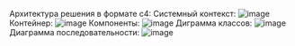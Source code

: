 Архитектура решения в формате c4:
Системный контекст:
![image](https://user-images.githubusercontent.com/55030527/173915646-36f97810-b3f0-47c8-a789-0f427effc987.png)
Контейнер:
![image](https://user-images.githubusercontent.com/55030527/173916111-4d6cf445-350c-4eab-a1e5-f7245bdd0b1f.png)
Компоненты:
![image](https://user-images.githubusercontent.com/55030527/173917090-0497b386-9391-417a-a497-a349c302c2ef.png)
Диграмма классов:
![image](https://user-images.githubusercontent.com/55030527/173919726-dc5d873c-d03b-4a7b-9596-a880db95a7e1.png)
Диаграмма последовательности:
![image](https://user-images.githubusercontent.com/55030527/173920865-2bf88b7f-6eb4-4553-a80d-831d84281810.png)

